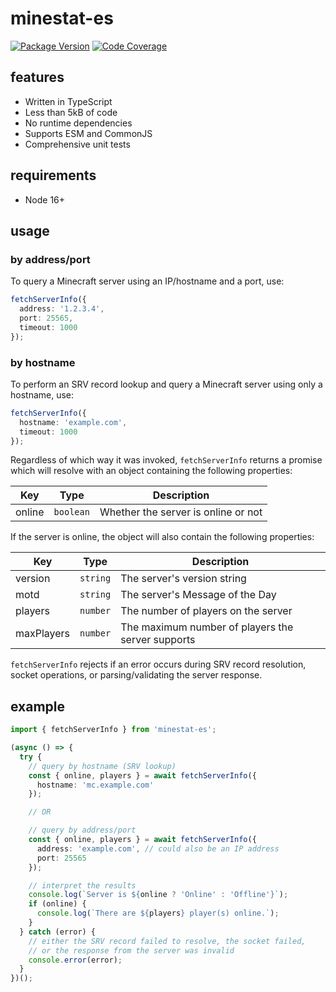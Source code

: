 # minestat-es

[![Package Version](https://badge.fury.io/js/minestat-es.svg)](https://www.npmjs.com/package/minestat-es)
[![Code Coverage](https://codecov.io/gh/ayan4m1/minestat-es/branch/main/graph/badge.svg?token=UKTTU7XNAM)](https://codecov.io/gh/ayan4m1/minestat-es)

## features

- Written in TypeScript
- Less than 5kB of code
- No runtime dependencies
- Supports ESM and CommonJS
- Comprehensive unit tests

## requirements

- Node 16+

## usage

### by address/port

To query a Minecraft server using an IP/hostname and a port, use:

```ts
fetchServerInfo({
  address: '1.2.3.4',
  port: 25565,
  timeout: 1000
});
```

### by hostname

To perform an SRV record lookup and query a Minecraft server using only a hostname, use:

```ts
fetchServerInfo({
  hostname: 'example.com',
  timeout: 1000
});
```

Regardless of which way it was invoked, `fetchServerInfo` returns a promise which will resolve with an object containing the following properties:

| Key    | Type      | Description                         |
| ------ | --------- | ----------------------------------- |
| online | `boolean` | Whether the server is online or not |

If the server is online, the object will also contain the following properties:

| Key        | Type     | Description                                       |
| ---------- | -------- | ------------------------------------------------- |
| version    | `string` | The server's version string                       |
| motd       | `string` | The server's Message of the Day                   |
| players    | `number` | The number of players on the server               |
| maxPlayers | `number` | The maximum number of players the server supports |

`fetchServerInfo` rejects if an error occurs during SRV record resolution, socket operations, or parsing/validating the server response.

## example

```ts
import { fetchServerInfo } from 'minestat-es';

(async () => {
  try {
    // query by hostname (SRV lookup)
    const { online, players } = await fetchServerInfo({
      hostname: 'mc.example.com'
    });

    // OR

    // query by address/port
    const { online, players } = await fetchServerInfo({
      address: 'example.com', // could also be an IP address
      port: 25565
    });

    // interpret the results
    console.log(`Server is ${online ? 'Online' : 'Offline'}`);
    if (online) {
      console.log(`There are ${players} player(s) online.`);
    }
  } catch (error) {
    // either the SRV record failed to resolve, the socket failed,
    // or the response from the server was invalid
    console.error(error);
  }
})();
```
